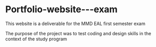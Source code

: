 # Portfolio-website---exam

This website is a deliverable for the MMD EAL first semester exam

The purpose of the project was to test coding and design skills in the context of the study program
